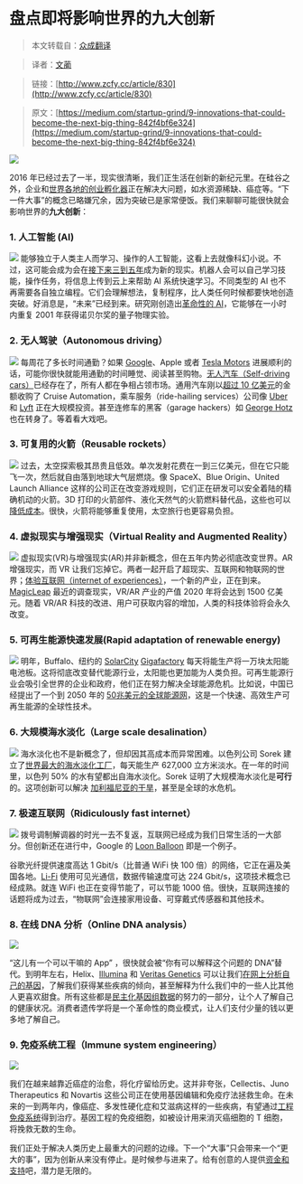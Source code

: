 # 盘点即将影响世界的九大创新

> 本文转载自：[众成翻译](http://www.zcfy.cc)

> 译者：[文蔺](http://www.zcfy.cc/@wemlin)

> 链接：[http://www.zcfy.cc/article/830](http://www.zcfy.cc/article/830)

> 原文：[https://medium.com/startup-grind/9-innovations-that-could-become-the-next-big-thing-842f4bf6e324](https://medium.com/startup-grind/9-innovations-that-could-become-the-next-big-thing-842f4bf6e324)

![](http://p0.qhimg.com/t010d11f4b6f05843df.jpg)

2016 年已经过去了一半，现实很清晰，我们正生活在创新的新纪元里。在硅谷之外，企业和[世界各地的创业孵化器](https://www.startupgrind.com/blog/beyond-silicon-valley-6-booming-startup-hubs-around-the-world/)正在解决大问题，如水资源稀缺、癌症等。“下一件大事”的概念已略嫌冗余，因为突破已是家常便饭。我们来聊聊可能很快就会影响世界的**九大创新**：

### 1. 人工智能 (AI)

![](http://p0.qhimg.com/t01a7ef3105d8c9be5b.jpg)
能够独立于人类主人而学习、操作的人工智能，这看上去就像科幻小说。不过，这可能会成为会在[接下来三到五年](https://www.technologyreview.com/s/600768/10-breakthrough-technologies-2016-robots-that-teach-each-other/)成为新的现实。机器人会可以自己学习技能，操作任务，将信息上传到云上来帮助 AI 系统快速学习。不同类型的 AI 也不再需要各自独立编程。它们会理解想法，复制程序，比人类任何时候都要快地创造突破。好消息是，“未来”已经到来。研究刚创造出[革命性的 AI](http://www.forbes.com/sites/bridaineparnell/2016/05/17/ai-recreates-nobel-prize-physics-experiment/#34002a2f5f2b)，它能够在一小时内重复 2001 年获得诺贝尔奖的量子物理实验。

### 2. 无人驾驶（Autonomous driving）

![](http://p0.qhimg.com/t018a48f3e35041b88b.png)
每周花了多长时间通勤？如果 [Google](https://medium.com/u/be36e94a7e47)、Apple 或者 [Tesla Motors](https://medium.com/u/24413768aadb) 进展顺利的话，可能你很快就能用通勤的时间睡觉、阅读甚至购物。[无人汽车（Self-driving cars）](https://www.technologyreview.com/s/600772/10-breakthrough-technologies-2016-tesla-autopilot/)已经存在了，所有人都在争相占领市场。通用汽车刚以[超过 10 亿美元](http://fortune.com/2016/03/11/gm-buying-self-driving-tech-startup-for-more-than-1-billion/)的金额收购了 Cruise Automation，乘车服务（ride-hailing services）公司像 [Uber](https://medium.com/u/b97b1b381b5a) 和 [Lyft](https://medium.com/u/54708edc644b) 正在大规模投资。甚至连修车的黑客（garage hackers）如 [George Hotz](http://www.bloomberg.com/features/2015-george-hotz-self-driving-car/) 也在转身了。等着看大戏吧。

### 3. 可复用的火箭（Reusable rockets）

![](http://p0.qhimg.com/t0129f693584565270e.jpg)
过去，太空探索极其昂贵且低效。单次发射花费在一到三亿美元，但在它只能飞一次，然后就自由落到地球大气层燃烧。像 SpaceX、Blue Origin、United Launch Alliance 这样的公司正在改变游戏规则，它们正在研发可以安全着陆的精确机动的火箭。3D 打印的火箭部件、液化天然气的火箭燃料替代品，这些也可以[降低成本](http://nextbigfuture.com/2016/04/3d-printing-of-rocket-parts-and.html)。很快，火箭将能够重复使用，太空旅行也更容易负担。

### 4. 虚拟现实与增强现实（Virtual Reality and Augmented Reality）

![](http://p0.qhimg.com/t01405a5fac361978cc.jpg)
虚拟现实(VR)与增强现实(AR)并非新概念，但在五年内势必彻底改变世界。AR 增强现实，而 VR 让我们忘掉它。两者一起开启了超现实、互联网和物联网的世界；[体验互联网（internet of experiences）](http://venturebeat.com/2016/05/17/vr-and-2016-the-year-virtual-reality-prepares-us-for-the-internet-of-experiences/)，一个新的产业，正在到来。[MagicLeap](http://www.t3.com/features/magic-leap-just-why-is-this-super-secretive-tech-company-valued-at-dollar-4-5-billion) 最近的调查现实，VR/AR 产业的产值 2020 年将会达到 1500 亿美元。随着 VR/AR 科技的改进、用户可获取内容的增加，人类的科技体验将会永久改变。

### 5. 可再生能源快速发展(Rapid adaptation of renewable energy)

![](http://p0.qhimg.com/t01bbd0df07e2794c4c.jpg)
明年，Buffalo、纽约的 [SolarCity](https://medium.com/u/63390204351b) [Gigafactory](https://www.technologyreview.com/s/600770/10-breakthrough-technologies-2016-solarcitys-gigafactory/) 每天将能生产将一万块太阳能电池板。这将彻底改变替代能源行业，太阳能也更加能为人类负担。可再生能源行业会吸引全世界的企业和政府，他们正在努力解决全球能源危机。比如说，中国已经提出了一个到 2050 年的 [50兆美元的全球能源网](http://nextbigfuture.com/2016/03/china-proposes-50-trillion-global-uhv.html)，这是一个快速、高效生产可再生能源的全球性技术。

### 6. 大规模海水淡化（Large scale desalination）

![](http://p0.qhimg.com/t012a057bde21841402.jpg)
海水淡化也不是新概念了，但却因其高成本而异常困难。以色列公司 Sorek 建立了[世界最大的海水淡化工厂](http://nextbigfuture.com/2016/05/worlds-largest-desalination-plant.html)，每天能生产 627,000 立方米淡水。在一年的时间里，以色列 50% 的水有望都出自海水淡化。Sorek 证明了大规模海水淡化是**可行**的。这项创新可以解决 [加利福尼亚的干旱](http://www.slate.com/articles/health_and_science/science/2016/05/lackluster_el_ni_o_has_set_california_up_for_terrible_forest_fires_this.html)，甚至是全球的水危机。

### 7. 极速互联网（Ridiculously fast internet）

![](http://p0.qhimg.com/t01581fccc04cf457de.jpg)
拨号调制解调器的时光一去不复返，互联网已经成为我们日常生活的一大部分。但创新还在进行中，Google 的 [Loon Balloon](https://www.google.com/loon/) 即是一个例子。

谷歌光纤提供速度高达 1 Gbit/s（比普通 WiFi 快 100 倍）的网络，它正在遍及美国各地。[Li-Fi](http://www.sciencealert.com/li-fi-tested-in-the-real-world-for-the-first-time-is-100-times-faster-than-wi-fi) 使用可见光通信，数据传输速度可达 224 Gbit/s，这项技术概念已经成熟。就连 WiFi 也正在变得节能了，可以节能 1000 倍。很快，互联网连接的话题将成为过去，“物联网”会连接家用设备、可穿戴式传感器和其他技术。

### 8. 在线 DNA 分析（Online DNA analysis）

![](http://p0.qhimg.com/t01b18b0169755f4cd6.jpg)

“这儿有一个可以干嘛的 App” ，很快就会被“你有可以解释这个问题的 DNA”替代。到明年左右，Helix、[Illumina](https://medium.com/u/989dafcb2e90) 和 [Veritas Genetics](https://medium.com/u/21b16ae874ce) 可以让我们[在网上分析自己的基因](https://www.technologyreview.com/s/600769/10-breakthrough-technologies-2016-dna-app-store/)，了解我们获得某些疾病的倾向，甚至解释为什么我们中的一些人比其他人更喜欢甜食。所有这些都是[民主化基因组数据](https://www.startupgrind.com/blog/23andmes-fda-cease-desist-order-sign-of-success-says-anne-wojcicki/)的努力的一部分，让个人了解自己的健康状况。消费者遗传学将是一个革命性的商业模式，让人们支付少量的钱以更多地了解自己。

### 9. 免疫系统工程（Immune system engineering）

![](http://p0.qhimg.com/t01e06116952226d8ba.jpg)

我们在越来越靠近癌症的治愈，将化疗留给历史。这并非夸张，Cellectis、Juno Therapeutics 和 Novartis 这些公司正在使用基因编辑和免疫疗法拯救生命。在未来的一到两年内，像癌症、多发性硬化症和艾滋病这样的一些疾病，有望通过[工程免疫系统](https://www.technologyreview.com/s/600763/10-breakthrough-technologies-2016-immune-engineering/)得到治疗。基因工程的免疫细胞，如被设计用来消灭癌细胞的 T 细胞，将挽救无数的生命。

我们正处于解决人类历史上最重大的问题的边缘。下一个“大事”只会带来一个“更大的事”，因为创新从来没有停止。是时候参与进来了。给有创意的人提供[资金和支持](https://www.ycombinator.com/rfs/)吧，潜力是无限的。